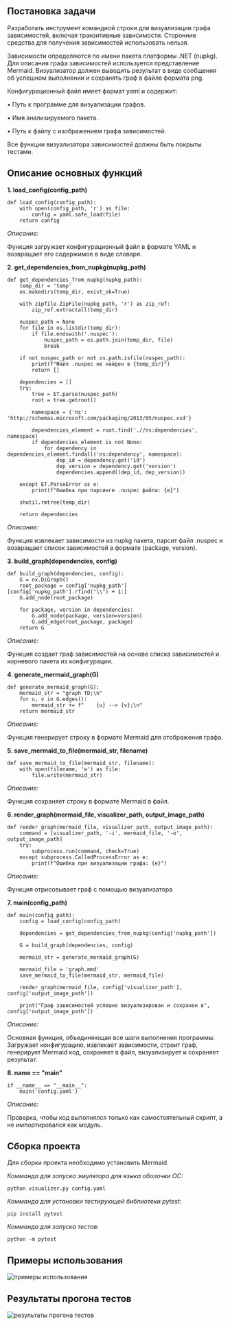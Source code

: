 ## Постановка задачи
Разработать инструмент командной строки для визуализации графа 
зависимостей, включая транзитивные зависимости. Сторонние средства для 
получения зависимостей использовать нельзя. 
 
Зависимости определяются по имени пакета платформы .NET (nupkg). Для 
описания 
графа зависимостей используется представление Mermaid. 
Визуализатор должен выводить результат в виде сообщения об успешном 
выполнении и сохранять граф в файле формата png. 

Конфигурационный файл имеет формат yaml и содержит: 

• Путь к программе для визуализации графов. 

• Имя анализируемого пакета. 

• Путь к файлу с изображением графа зависимостей. 

Все функции визуализатора зависимостей должны быть покрыты тестами.
## Описание основных функций
**1. load_config(config_path)**

```
def load_config(config_path):
    with open(config_path, 'r') as file:
        config = yaml.safe_load(file)
    return config
```

*Описание:*

Функция загружает конфигурационный файл в формате YAML и возвращает его содержимое в виде словаря.

**2. get_dependencies_from_nupkg(nupkg_path)**
```
def get_dependencies_from_nupkg(nupkg_path):
    temp_dir = 'temp'
    os.makedirs(temp_dir, exist_ok=True)

    with zipfile.ZipFile(nupkg_path, 'r') as zip_ref:
        zip_ref.extractall(temp_dir)

    nuspec_path = None
    for file in os.listdir(temp_dir):
        if file.endswith('.nuspec'):
            nuspec_path = os.path.join(temp_dir, file)
            break

    if not nuspec_path or not os.path.isfile(nuspec_path):
        print(f"Файл .nuspec не найден в {temp_dir}")
        return []

    dependencies = []
    try:
        tree = ET.parse(nuspec_path)
        root = tree.getroot()

        namespace = {'ns': 'http://schemas.microsoft.com/packaging/2013/05/nuspec.xsd'}

        dependencies_element = root.find('.//ns:dependencies', namespace)
        if dependencies_element is not None:
            for dependency in dependencies_element.findall('ns:dependency', namespace):
                dep_id = dependency.get('id')
                dep_version = dependency.get('version')
                dependencies.append((dep_id, dep_version))

    except ET.ParseError as e:
        print(f"Ошибка при парсинге .nuspec файла: {e}")

    shutil.rmtree(temp_dir)

    return dependencies
```

*Описание:*

Функция извлекает зависимости из nupkg пакета, парсит файл .nuspec и возвращает список зависимостей в формате (package, version).

**3. build_graph(dependencies, config)**
```
def build_graph(dependencies, config):
    G = nx.DiGraph()
    root_package = config['nupkg_path'][config['nupkg_path'].rfind("\\") + 1:]
    G.add_node(root_package)

    for package, version in dependencies:
        G.add_node(package, version=version)
        G.add_edge(root_package, package)
    return G
```

*Описание:*

Функция создает граф зависимостей на основе списка зависимостей и корневого пакета из конфигурации.

**4. generate_mermaid_graph(G)**
```
def generate_mermaid_graph(G):
    mermaid_str = "graph TD;\n"
    for u, v in G.edges():
        mermaid_str += f"    {u} --> {v};\n"
    return mermaid_str
```

*Описание:*

Функция генерирует строку в формате Mermaid для отображения графа.

**5. save_mermaid_to_file(mermaid_str, filename)**
```
def save_mermaid_to_file(mermaid_str, filename):
    with open(filename, 'w') as file:
        file.write(mermaid_str)
```

*Описание:*

Функция сохраняет строку в формате Mermaid в файл.

**6. render_graph(mermaid_file, visualizer_path, output_image_path)**
```
def render_graph(mermaid_file, visualizer_path, output_image_path):
    command = [visualizer_path, '-i', mermaid_file, '-o', output_image_path]
    try:
        subprocess.run(command, check=True)
    except subprocess.CalledProcessError as e:
        print(f"Ошибка при визуализации графа: {e}")
```

*Описание:*

Функция отрисовывает граф с помощью визуализатора

**7. main(config_path)**
```
def main(config_path):
    config = load_config(config_path)

    dependencies = get_dependencies_from_nupkg(config['nupkg_path'])

    G = build_graph(dependencies, config)

    mermaid_str = generate_mermaid_graph(G)

    mermaid_file = 'graph.mmd'
    save_mermaid_to_file(mermaid_str, mermaid_file)

    render_graph(mermaid_file, config['visualizer_path'], config['output_image_path'])

    print("Граф зависимостей успешно визуализирован и сохранен в", config['output_image_path'])
```

*Описание:*

Основная функция, объединяющая все шаги выполнения программы. Загружает конфигурацию, извлекает зависимости, строит граф, генерирует Mermaid код, сохраняет в файл, визуализирует и сохраняет результат.

**8. name == "main"**
```
if __name__ == "__main__":
    main('config.yaml')
```

*Описание:*

Проверка, чтобы код выполнялся только как самостоятельный скрипт, а не импортировался как модуль.
## Сборка проекта

Для сборки проекта необходимо установить Mermaid.

*Комманда для запуска эмулятора для языка оболочки ОС:*
```
python visualizer.py config.yaml
```
*Комманда для установки тестирующей библиотеки pytest:*
```
pip install pytest
```
*Комманда для запуска тестов:*
```
python -m pytest
```

## Примеры использования

![примеры использования](https://github.com/user-attachments/assets/9c79ccae-668c-4d14-b8ef-7d0b2d1339d8)

## Результаты прогона тестов

![результаты прогона тестов](https://github.com/user-attachments/assets/750ee6fe-976c-41d7-b4c5-0d71c79f9844)
